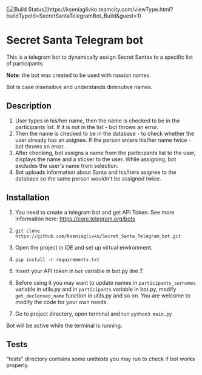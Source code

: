 
[![Build Status](http://kseniaglivko.teamcity.com/app/rest/builds/buildType:(id:SecretSantaTelegramBot_Build)/statusIcon)](https://kseniaglivko.teamcity.com/viewType.html?buildTypeId=SecretSantaTelegramBot_Build&guest=1)

# Secret Santa Telegram bot
This is a telegram bot to dynamically assign Secret Santas to a specific list of participants 

**Note**: the bot was created to be used with russian names. 

Bot is case insensitive and understands diminutive names.



## Description

1.  User types in his/her name, then the name is checked to be in the participants list. If it is not in the list - bot throws an error.
2. Then the name is checked to be in the database - to check whether the user already has an asignee. If the person enters his/her name twice - bot throws an error. 
3. After checking, bot assigns a name from the participants list to the user, displays the name and a sticker to the user. While assigning, bot excludes the user's name from selection.
4. Bot uploads information about Santa and his/hers asignee to the database so the same person wouldn't be assigned twice.


## Installation

1. You need to create a telegram bot and get API Token. See more information here: https://core.telegram.org/bots

2. ```git clone https://github.com/kseniaglivko/Secret_Santa_Telegram_bot.git```

3. Open the project in IDE and set up virtual environment.

4. ```pip install -r requirements.txt```

5. Insert your API token in ```bot``` variable in bot.py line 7.

6. Before using it you may want to update names in ```participants_surnames``` variable in utils.py and in ```participants``` variable in bot.py, modify ```get_declensed_name``` function in utils.py and so on. You are welcome to modify the code for your own needs.

7. Go to project directory, open terminal and run ```python3 main.py```

Bot will be active while the terminal is running.


## Tests

"tests" directory contains some unittests you may run to check if bot works properly.
